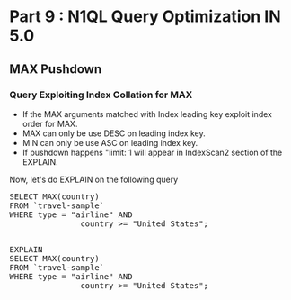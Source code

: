 # Part 9 : N1QL Query Optimization IN 5.0


## MAX Pushdown 


### Query Exploiting Index Collation for MAX


* If the MAX arguments matched with Index leading key exploit index order for MAX. 
* MAX can only  be use DESC on leading index key. 
* MIN can only  be use ASC on leading index key. 
* If pushdown happens "limit: 1 will appear in IndexScan2 section of the EXPLAIN.


Now, let's do EXPLAIN on the following query

<pre>
SELECT MAX(country)
FROM `travel-sample`
WHERE type = "airline" AND 
               country >= "United States";
</pre>

<pre id="example"> 
EXPLAIN 
SELECT MAX(country)
FROM `travel-sample`
WHERE type = "airline" AND 
               country >= "United States";
</pre>
